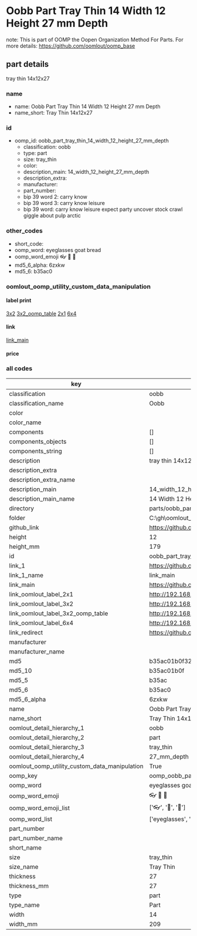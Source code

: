# Oobb Part Tray Thin 14 Width 12 Height 27 mm Depth  

note: This is part of OOMP the Oopen Organization Method For Parts. For more details: https://github.com/oomlout/oomp_base

##  part details
  



tray thin 14x12x27



### name
* name: Oobb Part Tray Thin 14 Width 12 Height 27 mm Depth
* name_short: Tray Thin 14x12x27 
### id
* oomp_id: oobb_part_tray_thin_14_width_12_height_27_mm_depth
  * classification: oobb
  * type: part
  * size: tray_thin
  * color: 
  * description_main: 14_width_12_height_27_mm_depth
  * description_extra: 
  * manufacturer: 
  * part_number: 
  * bip 39 word 2: carry know
  * bip 39 word 3: carry know leisure
  * bip 39 word: carry know leisure expect party uncover stock crawl giggle about pulp arctic

### other_codes
* short_code: 
* oomp_word: eyeglasses goat bread
* oomp_word_emoji :eyeglasses: :goat: :bread:
* md5_6_alpha: 6zxkw
* md5_6: b35ac0






### oomlout_oomp_utility_custom_data_manipulation
#### label print
[3x2](http://192.168.1.245:1112/?label=oomp%206zxkw)
[3x2_oomp_table](http://192.168.1.108:1112/?label=oomp%206zxkw)
[2x1](http://192.168.1.242:1112/?label=oomp%206zxkw)
[6x4](http://192.168.1.55:1112/?label=oomp%206zxkw)    

#### link

[link_main](https://github.com/oomlout/oomlout_oobb_version_4_generated_parts/tree/main/navigation_oomp/oobb/part/tray_thin/14_width_12_height_27_mm_depth/part)                              

#### price







### all codes 
| key | value |  
| --- | --- |  
| classification | oobb |  
| classification_name | Oobb |  
| color |  |  
| color_name |  |  
| components | [] |  
| components_objects | [] |  
| components_string | [] |  
| description | tray thin 14x12x27 |  
| description_extra |  |  
| description_extra_name |  |  
| description_main | 14_width_12_height_27_mm_depth |  
| description_main_name | 14 Width 12 Height 27 mm Depth |  
| directory | parts/oobb_part_tray_thin_14_width_12_height_27_mm_depth |  
| folder | C:\gh\oomlout_oobb_version_4_generated_parts\parts\oobb_part_tray_thin_14_width_12_height_27_mm_depth |  
| github_link | https://github.com/oomlout/oomlout_oomp_part_src/tree/main/parts/oobb_part_tray_thin_14_width_12_height_27_mm_depth |  
| height | 12 |  
| height_mm | 179 |  
| id | oobb_part_tray_thin_14_width_12_height_27_mm_depth |  
| link_1 | https://github.com/oomlout/oomlout_oobb_version_4_generated_parts/tree/main/navigation_oomp/oobb/part/tray_thin/14_width_12_height_27_mm_depth/part |  
| link_1_name | link_main |  
| link_main | https://github.com/oomlout/oomlout_oobb_version_4_generated_parts/tree/main/navigation_oomp/oobb/part/tray_thin/14_width_12_height_27_mm_depth/part |  
| link_oomlout_label_2x1 | http://192.168.1.242:1112/?label=oomp%206zxkw |  
| link_oomlout_label_3x2 | http://192.168.1.245:1112/?label=oomp%206zxkw |  
| link_oomlout_label_3x2_oomp_table | http://192.168.1.108:1112/?label=oomp%206zxkw |  
| link_oomlout_label_6x4 | http://192.168.1.55:1112/?label=oomp%206zxkw |  
| link_redirect | https://github.com/oomlout/oomlout_oobb_version_4_generated_parts/tree/main/parts/oobb_tray_thin_14_12_27 |  
| manufacturer |  |  
| manufacturer_name |  |  
| md5 | b35ac01b0f32bac3b2d04504ff5ef917 |  
| md5_10 | b35ac01b0f |  
| md5_5 | b35ac |  
| md5_6 | b35ac0 |  
| md5_6_alpha | 6zxkw |  
| name | Oobb Part Tray Thin 14 Width 12 Height 27 mm Depth |  
| name_short | Tray Thin 14x12x27  |  
| oomlout_detail_hierarchy_1 | oobb |  
| oomlout_detail_hierarchy_2 | part |  
| oomlout_detail_hierarchy_3 | tray_thin |  
| oomlout_detail_hierarchy_4 | 27_mm_depth |  
| oomlout_oomp_utility_custom_data_manipulation | True |  
| oomp_key | oomp_oobb_part_tray_thin_14_width_12_height_27_mm_depth |  
| oomp_word | eyeglasses goat bread |  
| oomp_word_emoji | :eyeglasses: :goat: :bread: |  
| oomp_word_emoji_list | [':eyeglasses:', ':goat:', ':bread:'] |  
| oomp_word_list | ['eyeglasses', 'goat', 'bread'] |  
| part_number |  |  
| part_number_name |  |  
| short_name |  |  
| size | tray_thin |  
| size_name | Tray Thin |  
| thickness | 27 |  
| thickness_mm | 27 |  
| type | part |  
| type_name | Part |  
| width | 14 |  
| width_mm | 209 |  
